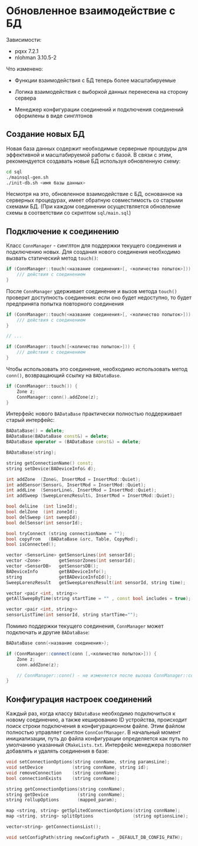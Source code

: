 # Обновленное взаимодействие с БД

Зависимости:

- pqxx 7.2.1
- nlohman 3.10.5-2

Что изменено:

- Функции взаимодействия с БД теперь более масштабируемые

- Логика взаимодействия с выборкой данных перенесена на сторону сервера
- Менеджер конфигурации соединений и подключения соединений оформлены в виде синглтонов

## Создание новых БД

Новая база данных содержит необходимые серверные процедуры для эффективной и масштабируемой работы с базой. В связи с этим, рекомендуется создавать новые БД используя обновленную схему:

```bash
cd sql
./mainsql-gen.sh
./init-db.sh <имя базы данных>
```

Несмотря на это, обновленное взаимодействие с БД, основанное на серверных процедурах, имеет обратную совместимость со старыми схемами БД. (При каждом соединении осуществляется обновление схемы в соответствии со скриптом `sql/main.sql`)

## Подключение к соединению

Класс `ConnManager` - синглтон для поддержки текущего соединения и подключению новых. Для создания нового соединения необходимо вызвать статический метод `touch()`:

```   c++
if (ConnManager::touch(<название соединения>[, <количество попыток>])) {
    /// действия с соединением
}
```

После `ConnManager` удерживает соединение и вызов метода `touch()` проверит доступность соединения: если оно будет недоступно, то будет предпринята попытка повторного соединения

```   c++
if (ConnManager::touch(<название соединения>[, <количество попыток>])) {
    /// действия с соединением
}

// ...

if (ConnManager::touch([<количество попыток>])) {
    /// действия с соединением
}

```

Чтобы использовать это соединение, необходимо использовать метод `conn()`, возвращающий ссылку на `BADataBase`.

```c++
if (ConnManager::touch()) {
    Zone z;
    ConnManager::conn().addZone(z);
}
```

Интерфейс нового `BADataBase` практически полностью поддерживает старый интерфейс:

```c++
BADataBase() = delete;
BADataBase(BADataBase const&) = delete;
BADataBase operator = (BADataBase const&) = delete;

BADataBase(string);

string getConnectionName() const;
string setDevice(BADeviceInfo& d);

int addZone  (Zone&, InsertMod = InsertMod::Quiet);
int addSensor(Sensor&, InsertMod = InsertMod::Quiet);
int addLine  (SensorLine&, InsertMod = InsertMod::Quiet);
int addSweep (SweepLorenzResult&, InsertMod = InsertMod::Quiet);

bool delLine  (int lineId);
bool delZone  (int zoneId);
bool delSweep (int sweepId);
bool delSensor(int sensorId);

bool tryConnect (string connectionName = "");
bool copyFrom   (BADataBase &src, Table, CopyMod);
bool isConnected();

vector <SensorLine> getSensorLines(int sensorId);
vector <Zone>       getSensorZones(int sensorId);
vector <SensorDB>   getSensorsDB();
BADeviceInfo        getBADeviceInfo();
string              getBADeviceInfoId();
SweepLorenzResult   getSweepLorenzResult(int sensorId, string time);

vector <pair <int, string>>
getAllSweepByTime(string startTime = "" , const bool includes = true);

vector <pair <int, string>>
sensorListTime(int sensorId, string startTime="");
```

Помимо поддержки текущего соединения, `ConnManager` может подключать и другие `BADataBase`:

```c++
BADataBase conn(<название соединения>);

if (ConnManager::connect(сonn [,<количество попыток>])) {
    Zone z;
    conn.addZone(z);

    // ConnManager::conn() - не изменяется после вызова ConnManager::connect(BADataBase&)
}
```

## Конфигурация настроек соединений

Каждый раз, когда классу `BADataBase` необходимо подключиться к новому соединению, а также кешированию ID устройства, происходит поиск строки подключения в конфигурационном файле. Этим файлом полностью управляет синглон `ConnConfManager`. В начальный момент инициализации, путь до файла конфигурации определяется как путь по умолчанию указанный `CMakeLists.txt`. Интерфейс менеджера позволяет добавлять и удалять соединения в базе:

```c++
void setConnectionOptions(string connName, string paramsLine);
void setDevice           (string connName, string id);
void removeConnection    (string connName);
bool connectionExists    (string connName);

string getConnectionOptions(string connName);
string getDevice           (string connName);
string rollupOptions       (mapped_param);

map <string, string> getSplitedConnectionOptions(string connName);
map <string, string> splitOptions               (string optionsLine);

vector<string> getConnectionsList();

void setConfigPath(string newConfigPath = _DEFAULT_DB_CONFIG_PATH);
```

